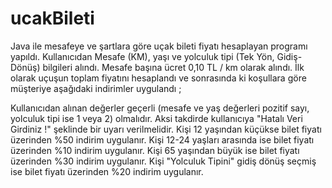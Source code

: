 # ucakBileti
Java ile mesafeye ve şartlara göre uçak bileti fiyatı hesaplayan programı yapıldı. Kullanıcıdan Mesafe (KM), yaşı ve yolculuk tipi (Tek Yön, Gidiş-Dönüş) bilgileri alındı. Mesafe başına ücret 0,10 TL / km olarak alındı. İlk olarak uçuşun toplam fiyatını hesaplandı ve sonrasında ki koşullara göre müşteriye aşağıdaki indirimler uygulandı ;

Kullanıcıdan alınan değerler geçerli (mesafe ve yaş değerleri pozitif sayı, yolculuk tipi ise 1 veya 2) olmalıdır. Aksi takdirde kullanıcıya "Hatalı Veri Girdiniz !" şeklinde bir uyarı verilmelidir.
Kişi 12 yaşından küçükse bilet fiyatı üzerinden %50 indirim uygulanır.
Kişi 12-24 yaşları arasında ise bilet fiyatı üzerinden %10 indirim uygulanır.
Kişi 65 yaşından büyük ise bilet fiyatı üzerinden %30 indirim uygulanır.
Kişi "Yolculuk Tipini" gidiş dönüş seçmiş ise bilet fiyatı üzerinden %20 indirim uygulanır.
